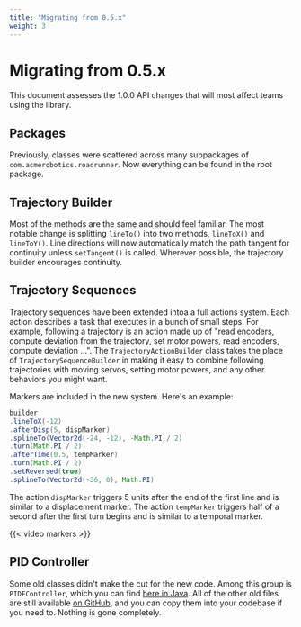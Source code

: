 ```yaml
---
title: "Migrating from 0.5.x"
weight: 3
---
```


# Migrating from 0.5.x

This document assesses the 1.0.0 API changes that will most affect teams using the
library. 

## Packages

Previously, classes were scattered across many subpackages of
`com.acmerobotics.roadrunner`. Now everything can be found in the root package. 

## Trajectory Builder

Most of the methods are the same and should feel familiar. The most notable change 
is splitting `lineTo()` into two methods, `lineToX()` and `lineToY()`. Line directions
will now automatically match the path tangent for continuity unless `setTangent()` is
called. Wherever possible, the trajectory builder encourages continuity.

## Trajectory Sequences

<!-- (You can read more about actions on [this page](../actions).) -->

Trajectory sequences have been extended intoa a full actions system. Each action
describes a task that executes in a bunch of small steps. For example, following
a trajectory is an action made up of "read encoders, compute deviation from the
trajectory, set motor powers, read encoders, compute deviation ...". The
`TrajectoryActionBuilder` class takes the place of `TrajectorySequenceBuilder`
in making it easy to combine following trajectories with moving servos, setting
motor powers, and any other behaviors you might want.

Markers are included in the new system. Here's an example:

```java
builder
.lineToX(-12)
.afterDisp(5, dispMarker)
.splineTo(Vector2d(-24, -12), -Math.PI / 2)
.turn(Math.PI / 2)
.afterTime(0.5, tempMarker)
.turn(Math.PI / 2)
.setReversed(true)
.splineTo(Vector2d(-36, 0), Math.PI)
```

The action `dispMarker` triggers 5 units after the end of the first line and 
is similar to a displacement marker. The action `tempMarker` triggers half of a second
after the first turn begins and is similar to a temporal marker.

{{< video markers >}}

## PID Controller

Some old classes didn't make the cut for the new code. Among this group is `PIDFController`,
which you can find [here in Java](https://gist.github.com/rbrott/89a2b1ce538ec860851670faeb0b721e).
All of the other old files are still available [on GitHub](https://github.com/acmerobotics/road-runner/tree/423c9554c97ecac249b8d07eff43235496b22f39), and you can copy them into your codebase if you need to.
Nothing is gone completely.
